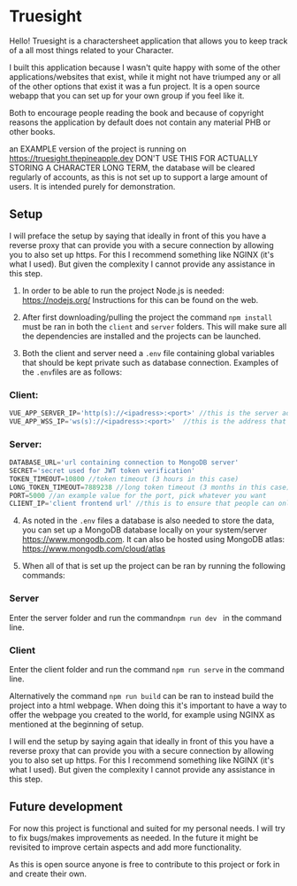 # Truesight

Hello! Truesight is a charactersheet application that allows you to keep track of a all most things related to your Character.

I built this application because I wasn't quite happy with some of the other applications/websites that exist,
while it might not have triumped any or all of the other options that exist it was a fun project. It is a open source webapp that you can set up for your own group if you feel like it.

Both to encourage people reading the book and because of copyright reasons the application by default does not contain any material PHB or other books.

an EXAMPLE version of the project is running on https://truesight.thepineapple.dev 
DON'T USE THIS FOR ACTUALLY STORING A CHARACTER LONG TERM, the database will be cleared regularly of accounts, as this is not set up to support a large amount of users.
It is intended purely for demonstration.

## Setup

I will preface the setup by saying that ideally in front of this you have a reverse proxy that can provide you with a secure connection by allowing you to also set up https.
For this I recommend something like NGINX (it's what I used). But given the complexity I cannot provide any assistance in this step.

1. In order to be able to run the project Node.js is needed: https://nodejs.org/ 
   Instructions for this can be found on the web.



2. After first downloading/pulling the project the command `npm install` must be ran in both the `client` and `server` folders.
   This will make sure all the dependencies are installed and the projects can be launched.



3. Both the client and server need a `.env` file containing global variables that should be kept private such as database connection.
   Examples of the `.env`files are as follows:

### 	Client:

```javascript
VUE_APP_SERVER_IP='http(s)://<ipadress>:<port>' //this is the server address that the client corresponds with
VUE_APP_WSS_IP='ws(s)://<ipadress>:<port>'	//this is the address that the websocket connects to, they should probably be the same ipaddress/port combo
```

### 	Server:

```javascript
DATABASE_URL='url containing connection to MongoDB server'
SECRET='secret used for JWT token verification'
TOKEN_TIMEOUT=10800 //token timeout (3 hours in this case)
LONG_TOKEN_TIMEOUT=7889238 //long token timeout (3 months in this case)
PORT=5000 //an example value for the port, pick whatever you want
CLIENT_IP='client frontend url' //this is to ensure that people can only connect to the websocket from the client front-end. 
```

4. As noted in the `.env` files a database is also needed to store the data, you can set up a MongoDB database locally on your system/server https://www.mongodb.com.
   It can also be hosted using MongoDB atlas: https://www.mongodb.com/cloud/atlas

   

5.  When all of that is set up the project can be ran by running the following commands:

   ### Server

   Enter the server folder and run the command`npm run dev ` in the command line.

   ### Client

   Enter the client folder and run the command `npm run serve` in the command line.

   Alternatively the command `npm run build` can be ran to instead build the project into a html webpage.
   When doing this it's important to have a way to offer the webpage you created to the world, for example using NGINX as mentioned at the beginning of setup.

I will end the setup by saying again that ideally in front of this you have a reverse proxy that can provide you with a secure connection by allowing you to also set up https.
For this I recommend something like NGINX (it's what I used). But given the complexity I cannot provide any assistance in this step.



## Future development

For now this project is functional and suited for my personal needs. I will try to fix bugs/makes improvements as needed. 
In the future it might be revisited to improve certain aspects and add more functionality.

As this is open source anyone is free to contribute to this project or fork in and create their own.
